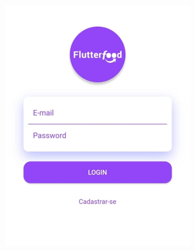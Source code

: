 <img src="https://github.com/cavalcanteromario/Flutter_learning/blob/FlutterFood/assets/img_readme/FlutterFood.jpg" width="500">
